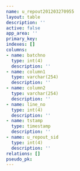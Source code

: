 ```yaml
---
name: u_repout201203270955
layout: table
description: ''
active: false
app_area: ''
primary_key: 
indexes: []
columns:
- name: batchno
  type: int(4)
  description: ''
- name: column1
  type: varchar(254)
  description: ''
- name: column2
  type: varchar(254)
  description: ''
- name: line_no
  type: int(4)
  description: ''
- name: tstamp
  type: timestamp
  description: ''
- name: u_repout_sid
  type: int(4)
  description: ''
relations: []
pseudo_pk: 
---
```


